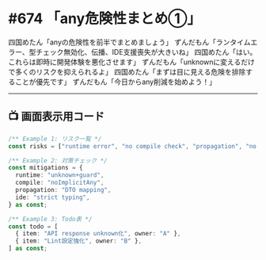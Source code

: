 # #674 「any危険性まとめ①」

四国めたん「anyの危険性を前半でまとめましょう」
ずんだもん「ランタイムエラー、型チェック無効化、伝播、IDE支援喪失が大きいね」
四国めたん「はい。これらは即時に開発体験を悪化させます」
ずんだもん「unknownに変えるだけで多くのリスクを抑えられるよ」
四国めたん「まずは目に見える危険を排除することが優先です」
ずんだもん「今日からany削減を始めよう！」

---

## 📺 画面表示用コード

```typescript
/** Example 1: リスク一覧 */
const risks = ["runtime error", "no compile check", "propagation", "no IDE help"] as const;

/** Example 2: 対策チェック */
const mitigations = {
  runtime: "unknown+guard",
  compile: "noImplicitAny",
  propagation: "DTO mapping",
  ide: "strict typing",
} as const;

/** Example 3: Todo表 */
const todo = [
  { item: "API response unknown化", owner: "A" },
  { item: "Lint設定強化", owner: "B" },
] as const;
```
